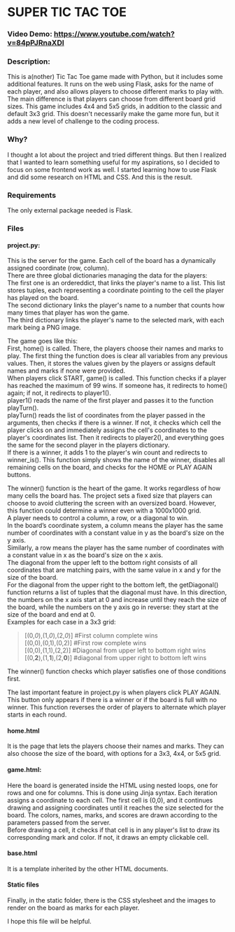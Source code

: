# SUPER TIC TAC TOE
### Video Demo: https://www.youtube.com/watch?v=84pPJRnaXDI
### Description:
This is a(nother) Tic Tac Toe game made with Python, but it includes some additional features. It runs on the web using Flask, asks for the name of each player, and also allows players to choose different marks to play with. The main difference is that players can choose from different board grid sizes. This game includes 4x4 and 5x5 grids, in addition to the classic and default 3x3 grid. This doesn't necessarily make the game more fun, but it adds a new level of challenge to the coding process.

### Why?
I thought a lot about the project and tried different things. But then I realized that I wanted to learn something useful for my aspirations, so I decided to focus on some frontend work as well. I started learning how to use Flask and did some research on HTML and CSS. And this is the result.

### Requirements
The only external package needed is Flask.

### Files

#### project.py:
This is the server for the game.
Each cell of the board has a dynamically assigned coordinate (row, column).</br>
There are three global dictionaries managing the data for the players:</br>
The first one is an ordereddict, that links the player's name to a list. This list stores tuples, each representing a coordinate pointing to the cell the player has played on the board.</br>
The second dictionary links the player's name to a number that counts how many times that player has won the game.</br>
The third dictionary links the player's name to the selected mark, with each mark being a PNG image.

The game goes like this:</br>
First, home() is called. There, the players choose their names and marks to play. The first thing the function does is clear all variables from any previous values. Then, it stores the values given by the players or assigns default names and marks if none were provided.</br>
When players click START, game() is called. This function checks if a player has reached the maximum of 99 wins. If someone has, it redirects to home() again; if not, it redirects to player1().</br>
player1() reads the name of the first player and passes it to the function playTurn().</br>
playTurn() reads the list of coordinates from the player passed in the arguments, then checks if there is a winner. If not, it checks which cell the player clicks on and immediately assigns the cell's coordinates to the player's coordinates list. Then it redirects to player2(), and everything goes the same for the second player in the players dictionary.</br>
If there is a winner, it adds 1 to the player's win count and redirects to winner_is(). This function simply shows the name of the winner, disables all remaining cells on the board, and checks for the HOME or PLAY AGAIN buttons.

The winner() function is the heart of the game. It works regardless of how many cells the board has. The project sets a fixed size that players can choose to avoid cluttering the screen with an oversized board. However, this function could determine a winner even with a 1000x1000 grid. </br>
A player needs to control a column, a row, or a diagonal to win.</br>
In the board’s coordinate system, a column means the player has the same number of coordinates with a constant value in y as the board's size on the y axis.</br>
Similarly, a row means the player has the same number of coordinates with a constant value in x as the board's size on the x axis.</br>
The diagonal from the upper left to the bottom right consists of all coordinates that are matching pairs, with the same value in x and y for the size of the board.</br>
For the diagonal from the upper right to the bottom left, the getDiagonal() function returns a list of tuples that the diagonal must have. In this direction, the numbers on the x axis start at 0 and increase until they reach the size of the board, while the numbers on the y axis go in reverse: they start at the size of the board and end at 0.</br>
Examples for each case in a 3x3 grid:

>[(0,*0*),(1,*0*),(2,*0*)] #First column complete wins</br>
[(<r>0</r>,0),(<r>0</r>,1),(<r>0</r>,2)] #First row complete wins</br>
[(<g>0,0</g>),(<g>1,1</g>),(<g>2,2</g>)] #Diagonal from upper left to bottom right wins</br>
[(<r>0</r>,<b>2</b>),(<r>1</r>,<b>1</b>),(<r>2</r>,<b>0</b>)] #diagonal from upper right to bottom left wins

The winner() function checks which player satisfies one of those conditions first.

The last important feature in project.py is when players click PLAY AGAIN. This button only appears if there is a winner or if the board is full with no winner. This function reverses the order of players to alternate which player starts in each round.

#### home.html
It is the page that lets the players choose their names and marks. They can also choose the size of the board, with options for a 3x3, 4x4, or 5x5 grid.

#### game.html:
Here the board is generated inside the HTML using nested loops, one for rows and one for columns. This is done using Jinja syntax. Each iteration assigns a coordinate to each cell. The first cell is (0,0), and it continues drawing and assigning coordinates until it reaches the size selected for the board.
The colors, names, marks, and scores are drawn according to the parameters passed from the server.</br>
Before drawing a cell, it checks if that cell is in any player's list to draw its corresponding mark and color. If not, it draws an empty clickable cell.

#### base.html
It is a template inherited by the other HTML documents.

#### Static files
Finally, in the static folder, there is the CSS stylesheet and the images to render on the board as marks for each player.

I hope this file will be helpful.
